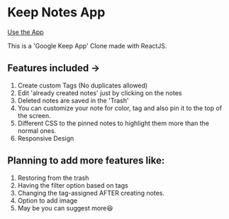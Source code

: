 # Keep Notes App

[Use the App](https://keep-notesjs.netlify.app/)

This is a 'Google Keep App' Clone made with ReactJS.

## Features included ->
1. Create custom Tags (No duplicates allowed)
2. Edit 'already created notes' just by clicking on the notes
3. Deleted notes are saved in the 'Trash'
4. You can customize your note for color, tag and also pin it to the top of the screen.
5. Different CSS to the pinned notes to highlight them more than the normal ones.
6. Responsive Design

## Planning to add more features like:
1. Restoring from the trash
2. Having the filter option based on tags
3. Changing the tag-assigned AFTER creating notes.
4. Option to add image
5. May be you can suggest more😆
